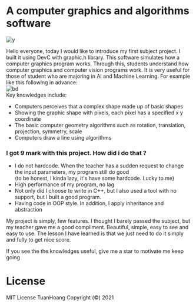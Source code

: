 # A computer graphics and algorithms software  

![y](https://user-images.githubusercontent.com/86332370/142972501-b48d4257-53a3-42aa-b16a-40c2f6289ab3.gif)  
 
Hello everyone, today I would like to introduce my first subject project. I built it using DevC with graphic.h library. This software simulates how a computer graphics program works. Through this, students understand how computer graphics and computer vision programs work. It is very useful for those of student who are majoring in AI and Machine Learning. For example like this following in advance:  
![bd](https://user-images.githubusercontent.com/86332370/142972309-d543dd27-48cd-4191-a7b9-3b941675bb76.gif)  
Key knowledges include:  
- Computers perceives that a complex shape made up of basic shapes
- Showing the graphic shape with pixels, each pixel has a specified x y coordinate
- The basic computer geometry algorithms such as rotation, translation, projection, symmetry, scale
- Computers draw a line using algorithms


### I got 9 mark with this project. How did i do that ?  
+ I do not hardcode. When the teacher has a sudden request to change the input parameters, my program still do good  
 (to be honest, I kinda lazy, it's have some hardcode. Lucky to me)  
+ High performance of my program, no lag
+ Not only did I choose to write in C++, but I also used a tool with no support, but I built a good program.
+ Having code in OOP style. In addition, I apply inheritance and abstraction 

My project is simply, few features. I thought I barely passed the subject, but my teacher gave me a good compliment. Beautiful, simple, easy to see and easy to use. The lesson I have learned is that we just need to do it simply and fully to get nice score.

If you see the the knowledges useful, give me a star to motivate me keep going  

# License
MIT License TuanHoang Copyright (©) 2021  
